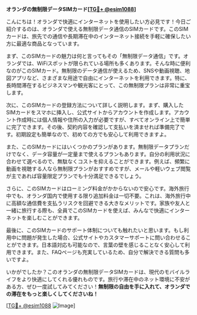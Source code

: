**オランダの無制限データSIMカード[[TG💪+ @esim1088](https://t.me/s/esim1088)]**

こんにちは！オランダで快適にインターネットを使用したい方必見です！今日ご紹介するのは、オランダで使える無制限データ通信のSIMカードです。このSIMカードは、旅先での通信や長期滞在中のインターネット接続を手軽に確保したい方に最適な商品となっています。

まず、このSIMカードの魅力は何と言ってもその「無制限データ通信」です。オランダでは、WiFiスポットが限られている場所も多くあります。そんな時に便利なのがこのSIMカード。無制限のデータ通信が使えるため、SNSや動画視聴、地図アプリなど、さまざまな用途で自由にインターネットを利用できます。特に、長時間滞在するビジネスマンや観光客にとって、この無制限プランは非常に重宝します。

次に、このSIMカードの登録方法について詳しく説明します。まず、購入したSIMカードをスマホに挿入し、公式サイトからアカウントを作成します。アカウント作成時には個人情報や住所の入力が必要ですが、すべてオンライン上で簡単に完了できます。その後、契約内容を確認して支払いを済ませれば準備完了です。初期設定も簡単なので、初めての方でも安心して利用できますよ。

また、このSIMカードにはいくつかのプランがあります。無制限データプランだけでなく、データ容量が一定量まで使えるプランもあります。自分の利用状況に合わせて選べるので、無駄なくコストを抑えることができます。例えば、頻繁に動画を視聴する人なら無制限プランがおすすめですが、メールや軽いウェブ閲覧が主であれば容量限定プランでも十分満足できるでしょう。

さらに、このSIMカードはローミング料金がかからないので安心です。海外旅行中でも、オランダ国内で使用する限り追加料金は一切不要。これは、海外旅行中に高額な通信費を支払うリスクを回避できる大きなメリットです。家族や友人と一緒に旅行する際も、全員でこのSIMカードを使えば、みんなで快適にインターネットを楽しむことができます。

最後に、このSIMカードのサポート体制についても触れたいと思います。もし利用中に問題が発生した場合、公式サイトやカスタマーサポートに問い合わせることができます。日本語対応も可能なので、言葉の壁を感じることなく安心して利用できます。また、FAQページも充実しているため、自分で解決できる質問も多いですよ。

いかがでしたか？このオランダの無制限データSIMカードは、現代のモバイルライフをより快適にしてくれる優れものです。旅行や滞在中のネット環境に不安がある方、ぜひ一度試してみてください！**無制限の自由を手に入れて、オランダでの滞在をもっと楽しくしてくださいね！**

[[TG💪+ @esim1088](https://t.me/s/esim1088) ![Image](https://i.postimg.cc/Y0z9fWf4/image.png)]